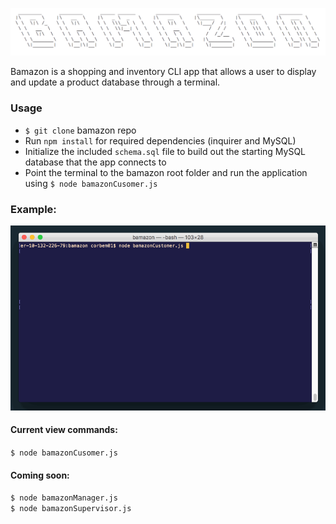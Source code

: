![Bamazon](assets/img/bamazon-logo.png)

Bamazon is a shopping and inventory CLI app that allows a user to display and update a product database through a terminal.

### Usage
* ``$ git clone``  bamazon repo
* Run ``npm install`` for required dependencies (inquirer and MySQL)
* Initialize the included ``schema.sql`` file to build out the starting MySQL database that the app connects to
* Point the terminal to the bamazon root folder and run the application using ``$ node bamazonCusomer.js``

### Example:
![Bamazon Example](assets/img/bamazon-example.gif)

#### Current view commands:
``$ node bamazonCusomer.js``

#### Coming soon:<br/>
``$ node bamazonManager.js``<br/>
``$ node bamazonSupervisor.js``